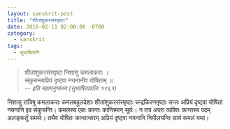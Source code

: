 ```yaml
---
layout: sanskrit-post
title: "शीतांशुकरसंस्पृष्टाः"
date: 2016-02-11 02:00:00 -0700
category:
  - sanskrit
tags:
  - सुभाषितानि
---
```


> शीतांशुकरसंस्पृष्टा निशासु कमलाकराः ।  
> संकुचन्त्यप्रियं दृष्ट्वा नयनानीव योषिताम् ॥  
> <cite>-- इति महामनुष्यस्य (सुभाषितावलिः १९६१)</cite>

निशासु रात्रिषु कमलाकराः कमलबहुलदेशाः शीतांशुकरसंस्पृष्टाः चन्द्रकिरणमृष्टाः सन्तः
अप्रियं दृष्ट्वा योषितां नयनानि इव संकुचन्ति। कमलस्य एकः कान्तः कान्तिमान् सूर्यः।
न तत्र अपरा व्यक्तिः कान्तस्य पदम् अलङ्कर्तुं समर्थः। तथैव योषितः कान्तान्तरम्
अप्रियं दृष्ट्वा नयनानि निमीलयन्ति सायं कमलं यथा।
